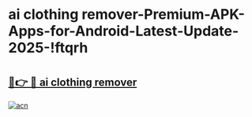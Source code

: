 # ai clothing remover-Premium-APK-Apps-for-Android-Latest-Update-2025-!ftqrh

# <h2><a href="https://googleone.com">🔗👉 🔴 ai clothing remover</a></h2>

[![acn](https://github.com/user-attachments/assets/0f9c940e-d8b0-45ae-aac7-cd30a18b3e1c)](https://googleone.com)

